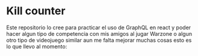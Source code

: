 # Kill counter

Este repositorio lo cree para practicar el uso de GraphQL en react y poder hacer algun tipo de competencia con mis amigos al jugar Warzone o algun otro tipo de videojuego similar aun me falta mejorar muchas cosas esto es lo que llevo al momento: